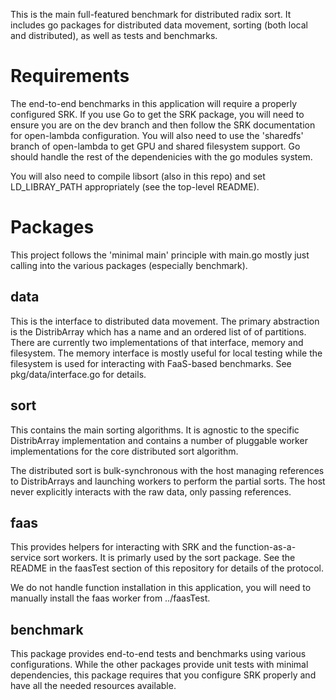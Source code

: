 This is the main full-featured benchmark for distributed radix sort. It
includes go packages for distributed data movement, sorting (both local and
distributed), as well as tests and benchmarks.

# Requirements
The end-to-end benchmarks in this application will require a properly
configured SRK. If you use Go to get the SRK package, you will need to ensure
you are on the dev branch and then follow the SRK documentation for open-lambda
configuration. You will also need to use the 'sharedfs' branch of open-lambda
to get GPU and shared filesystem support. Go should handle the rest of the
dependenicies with the go modules system.

You will also need to compile libsort (also in this repo) and set
LD\_LIBRAY\_PATH appropriately (see the top-level README).

# Packages
This project follows the 'minimal main' principle with main.go mostly just
calling into the various packages (especially benchmark).

## data
This is the interface to distributed data movement. The primary abstraction is
the DistribArray which has a name and an ordered list of of partitions. There
are currently two implementations of that interface, memory and filesystem. The
memory interface is mostly useful for local testing while the filesystem is
used for interacting with FaaS-based benchmarks. See pkg/data/interface.go for
details.

## sort
This contains the main sorting algorithms. It is agnostic to the specific
DistribArray implementation and contains a number of pluggable worker
implementations for the core distributed sort algorithm.

The distributed sort is bulk-synchronous with the host managing references to
DistribArrays and launching workers to perform the partial sorts. The host
never explicitly interacts with the raw data, only passing references.

## faas
This provides helpers for interacting with SRK and the function-as-a-service
sort workers. It is primarly used by the sort package. See the README in the
faasTest section of this repository for details of the protocol.

We do not handle function installation in this application, you will need to
manually install the faas worker from ../faasTest.

## benchmark
This package provides end-to-end tests and benchmarks using various
configurations. While the other packages provide unit tests with minimal
dependencies, this package requires that you configure SRK properly and have
all the needed resources available.
